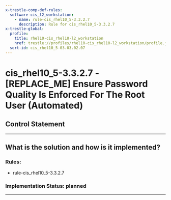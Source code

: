 ```yaml
---
x-trestle-comp-def-rules:
  software-cis_l2_workstation:
    - name: rule-cis_rhel10_5-3.3.2.7
      description: Rule for cis_rhel10_5-3.3.2.7
x-trestle-global:
  profile:
    title: rhel10-cis_rhel10-l2_workstation
    href: trestle://profiles/rhel10-cis_rhel10-l2_workstation/profile.json
  sort-id: cis_rhel10_5-03.03.02.07
---
```


# cis_rhel10_5-3.3.2.7 - \[REPLACE_ME\] Ensure Password Quality Is Enforced For The Root User (Automated)

## Control Statement

______________________________________________________________________

## What is the solution and how is it implemented?

<!-- For implementation status enter one of: implemented, partial, planned, alternative, not-applicable -->

<!-- Note that the list of rules under ### Rules: is read-only and changes will not be captured after assembly to JSON -->

<!-- Add control implementation description here for control: cis_rhel10_5-3.3.2.7 -->

### Rules:

  - rule-cis_rhel10_5-3.3.2.7

### Implementation Status: planned

______________________________________________________________________
